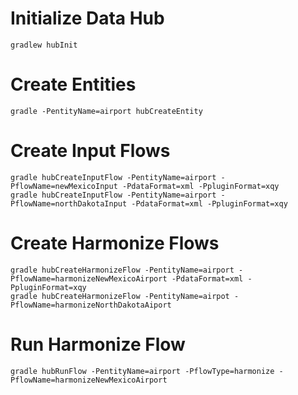 # Initialize Data Hub

    gradlew hubInit

# Create Entities

    gradle -PentityName=airport hubCreateEntity 

# Create Input Flows
 
    gradle hubCreateInputFlow -PentityName=airport -PflowName=newMexicoInput -PdataFormat=xml -PpluginFormat=xqy
    gradle hubCreateInputFlow -PentityName=airport -PflowName=northDakotaInput -PdataFormat=xml -PpluginFormat=xqy
    
# Create Harmonize Flows

    gradle hubCreateHarmonizeFlow -PentityName=airport -PflowName=harmonizeNewMexicoAirport -PdataFormat=xml -PpluginFormat=xqy
    gradle hubCreateHarmonizeFlow -PentityName=airpot -PflowName=harmonizeNorthDakotaAiport

# Run Harmonize Flow

    gradle hubRunFlow -PentityName=airport -PflowType=harmonize -PflowName=harmonizeNewMexicoAirport